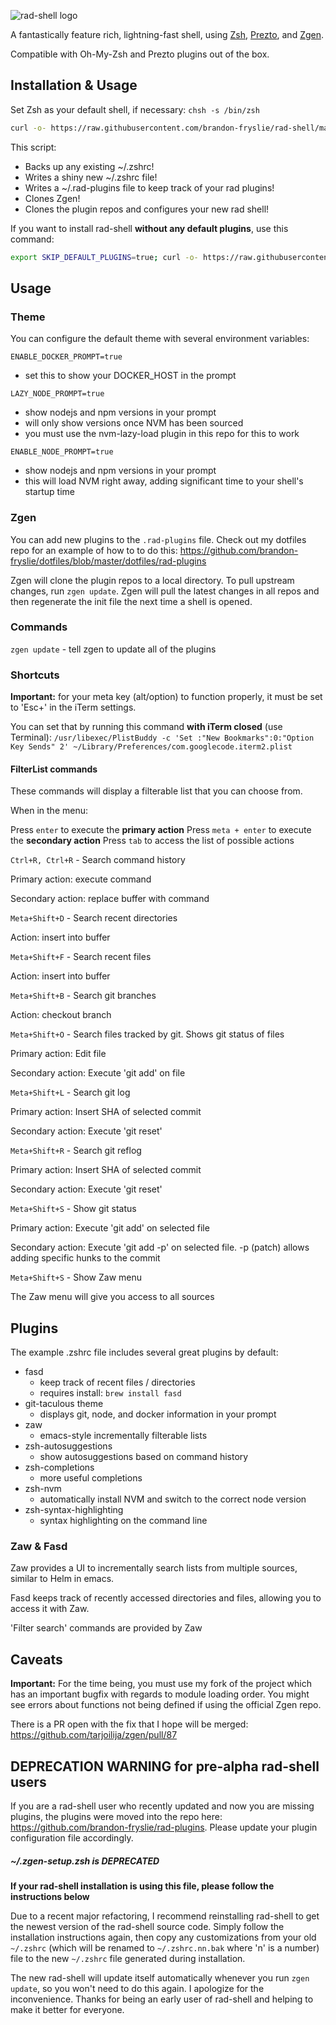 ![rad-shell logo](./resources/rad-shell-logo.png)

A fantastically feature rich, lightning-fast shell, using
[Zsh](http://www.zsh.org/), [Prezto](https://github.com/sorin-ionescu/prezto),
and [Zgen](https://github.com/tarjoilija/zgen).

Compatible with Oh-My-Zsh and Prezto plugins out of the box.

## Installation & Usage

Set Zsh as your default shell, if necessary: `chsh -s /bin/zsh`

```sh
curl -o- https://raw.githubusercontent.com/brandon-fryslie/rad-shell/master/install.sh | bash
```

This script:
- Backs up any existing ~/.zshrc!
- Writes a shiny new ~/.zshrc file!
- Writes a ~/.rad-plugins file to keep track of your rad plugins!
- Clones Zgen!
- Clones the plugin repos and configures your new rad shell!

If you want to install rad-shell **without any default plugins**, use this command:

```sh
export SKIP_DEFAULT_PLUGINS=true; curl -o- https://raw.githubusercontent.com/brandon-fryslie/rad-shell/master/install.sh | bash
```

## Usage

### Theme

You can configure the default theme with several environment variables:

`ENABLE_DOCKER_PROMPT=true`
- set this to show your DOCKER_HOST in the prompt

`LAZY_NODE_PROMPT=true`
- show nodejs and npm versions in your prompt
- will only show versions once NVM has been sourced
- you must use the nvm-lazy-load plugin in this repo for this to work

`ENABLE_NODE_PROMPT=true`
- show nodejs and npm versions in your prompt
- this will load NVM right away, adding significant time to your shell's startup time

### Zgen

You can add new plugins to the `.rad-plugins` file.  Check out my dotfiles repo
for an example of how to to do this: https://github.com/brandon-fryslie/dotfiles/blob/master/dotfiles/rad-plugins

Zgen will clone the plugin repos to a local directory.  To pull upstream changes,
run `zgen update`.  Zgen will pull the latest changes in all repos
and then regenerate the init file the next time a shell is opened.

### Commands

`zgen update` - tell zgen to update all of the plugins

### Shortcuts

**Important:** for your meta key (alt/option) to function properly, it must be
set to 'Esc+' in the iTerm settings.

You can set that by running this command **with iTerm closed** (use Terminal):
`/usr/libexec/PlistBuddy -c 'Set :"New Bookmarks":0:"Option Key Sends" 2' ~/Library/Preferences/com.googlecode.iterm2.plist`

#### FilterList commands

These commands will display a filterable list that you can choose from.

When in the menu:

Press `enter` to execute the **primary action**
Press `meta + enter` to execute the **secondary action**
Press `tab` to access the list of possible actions

`Ctrl+R, Ctrl+R` - Search command history

Primary action: execute command

Secondary action: replace buffer with command

`Meta+Shift+D` - Search recent directories

Action: insert into buffer

`Meta+Shift+F` - Search recent files

Action: insert into buffer

`Meta+Shift+B` - Search git branches

Action: checkout branch

`Meta+Shift+O` - Search files tracked by git.  Shows git status of files

Primary action: Edit file

Secondary action: Execute 'git add' on file

`Meta+Shift+L` - Search git log

Primary action: Insert SHA of selected commit

Secondary action: Execute 'git reset'

`Meta+Shift+R` - Search git reflog

Primary action: Insert SHA of selected commit

Secondary action: Execute 'git reset'

`Meta+Shift+S` - Show git status

Primary action: Execute 'git add' on selected file

Secondary action: Execute 'git add -p' on selected file.  -p (patch) allows adding
specific hunks to the commit

`Meta+Shift+S` - Show Zaw menu

The Zaw menu will give you access to all sources

## Plugins

The example .zshrc file includes several great plugins by default:

- fasd
  - keep track of recent files / directories
  - requires install: `brew install fasd`
- git-taculous theme
  - displays git, node, and docker information in your prompt
- zaw
  - emacs-style incrementally filterable lists
- zsh-autosuggestions
  - show autosuggestions based on command history
- zsh-completions
  - more useful completions
- zsh-nvm
  - automatically install NVM and switch to the correct node version
- zsh-syntax-highlighting
  - syntax highlighting on the command line

### Zaw & Fasd

Zaw provides a UI to incrementally search lists from multiple sources, similar to
Helm in emacs.

Fasd keeps track of recently accessed directories and files, allowing you to access
it with Zaw.

'Filter search' commands are provided by Zaw

## Caveats

**Important:**  For the time being, you must use my fork of the project which
has an important bugfix with regards to module loading order.  You might see
errors about functions not being defined if using the official Zgen repo.

There is a PR open with the fix that I hope will be merged: https://github.com/tarjoilija/zgen/pull/87

## DEPRECATION WARNING for pre-alpha rad-shell users

If you are a rad-shell user who recently updated and now you are missing plugins,
the plugins were moved into the repo here: https://github.com/brandon-fryslie/rad-plugins.
Please update your plugin configuration file accordingly.

##### ~/.zgen-setup.zsh is DEPRECATED

**If your rad-shell installation is using this file, please follow the instructions below**

Due to a recent major refactoring, I recommend reinstalling rad-shell to get the newest
version of the rad-shell source code.  Simply follow the installation instructions
again, then copy any customizations from your old `~/.zshrc` (which will be renamed to `~/.zshrc.nn.bak` where 'n' is a number) file to the new
`~/.zshrc` file generated during installation.

The new rad-shell will update itself automatically whenever you run `zgen update`,
so you won't need to do this again.  I apologize for the inconvenience.  Thanks for
being an early user of rad-shell and helping to make it better for everyone.
